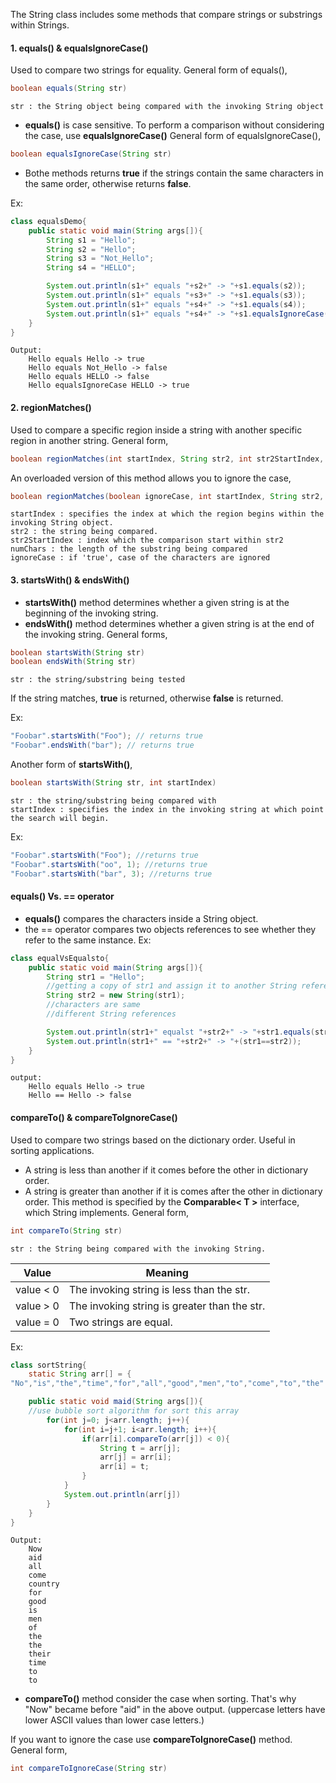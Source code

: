 The String class includes some methods that compare strings or substrings within Strings. 

#### 1. equals() & equalsIgnoreCase()
Used to compare two strings for equality. 
General form of equals(),
```java
boolean equals(String str)
```
```
str : the String object being compared with the invoking String object
```
- **equals()** is case sensitive.
To perform a comparison without considering the case, use **equalsIgnoreCase()**
General form of equalsIgnoreCase(),
```java
boolean equalsIgnoreCase(String str)
```
- Bothe methods returns **true** if the strings contain the same characters in the same order, otherwise returns **false**.

Ex:
```java
class equalsDemo{
	public static void main(String args[]){
		String s1 = "Hello";
		String s2 = "Hello";
		String s3 = "Not_Hello";
		String s4 = "HELLO";

		System.out.println(s1+" equals "+s2+" -> "+s1.equals(s2));
		System.out.println(s1+" equals "+s3+" -> "+s1.equals(s3));
		System.out.println(s1+" equals "+s4+" -> "+s1.equals(s4));
		System.out.println(s1+" equals "+s4+" -> "+s1.equalsIgnoreCase(s4));
	}
}
```
```
Output:
	Hello equals Hello -> true
	Hello equals Not_Hello -> false
	Hello equals HELLO -> false
	Hello equalsIgnoreCase HELLO -> true
```

#### 2. regionMatches()
Used to compare a specific region inside a string with another specific region in another string. 
General form,
```java
boolean regionMatches(int startIndex, String str2, int str2StartIndex, int numchars)
```
An overloaded version of this method allows you to ignore the case,
```java
boolean regionMatches(boolean ignoreCase, int startIndex, String str2, int str2StartIndex, int numchars)
```

```
startIndex : specifies the index at which the region begins within the invoking String object.
str2 : the string being compared.
str2StartIndex : index which the comparison start within str2
numChars : the length of the substring being compared
ignoreCase : if 'true', case of the characters are ignored
```
#### 3. startsWith() & endsWith()
- **startsWith()** method determines whether  a given string is at the beginning of the invoking string. 
- **endsWith()** method determines whether  a given string is at the end of the invoking string. 
General forms,
```java
boolean startsWith(String str)
boolean endsWith(String str)
```
```
str : the string/substring being tested
```
If the string matches, **true** is returned, otherwise **false** is returned. 

Ex: 
```java
"Foobar".startsWith("Foo"); // returns true
"Foobar".endsWith("bar"); // returns true
```

Another form of **startsWith()**,
```java
boolean startsWith(String str, int startIndex)
```
```
str : the string/substring being compared with
startIndex : specifies the index in the invoking string at which point the search will begin.
```

Ex:
```java
"Foobar".startsWith("Foo"); //returns true
"Foobar".startsWith("oo", 1); //returns true
"Foobar".startsWith("bar", 3); //returns true
```

#### equals() Vs. == operator
- **equals()** compares the characters inside a String object. 
- the == operator compares two objects references to see whether they refer to the same instance. 
Ex:
```java
class equalVsEqualsto{
	public static void main(String args[]){
		String str1 = "Hello";
		//getting a copy of str1 and assign it to another String reference.
		String str2 = new String(str1);
		//characters are same
		//different String references

		System.out.println(str1+" equalst "+str2+" -> "+str1.equals(str2));
		System.out.println(str1+" == "+str2+" -> "+(str1==str2));
	}
}
```
```
output:
	Hello equals Hello -> true
	Hello == Hello -> false
```

#### compareTo() & compareToIgnoreCase()
Used to compare two strings based on the dictionary order. 
Useful in sorting applications.

- A string is less than another if it comes before the other in dictionary order.
- A string is greater than another if it is comes after the other in dictionary order.
This method is specified by the **Comparable< T >** interface, which String implements. 
General form,
```java
int compareTo(String str)
```
```
str : the String being compared with the invoking String.
```

| Value | Meaning |
| ---- | ---- |
| value < 0 | The invoking string is less than the str. |
| value > 0 | The invoking string is greater than the str. |
| value = 0 | Two strings are equal. |

Ex:
```java
class sortString{
	static String arr[] = {
"No","is","the","time","for","all","good","men","to","come","to","the" "aid","of","their","country"};

	public static void maid(String args[]){
	//use bubble sort algorithm for sort this array
		for(int j=0; j<arr.length; j++){
			for(int i=j+1; i<arr.length; i++){
				if(arr[i].compareTo(arr[j]) < 0){
					String t = arr[j];
					arr[j] = arr[i];
					arr[i] = t;
				}
			}
			System.out.println(arr[j])
		}
	}
}
```

```
Output:
	Now
	aid
	all
	come
	country
	for
	good
	is
	men
	of
	the
	the
	their
	time
	to
	to
```
- **compareTo()** method consider the case when sorting. That's why "Now" became before "aid" in the above output. (uppercase letters have lower ASCII values than lower case letters.)

If you want to ignore the case use **compareToIgnoreCase()** method.
General form,
```java
int compareToIgnoreCase(String str)
```
